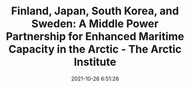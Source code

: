 ---
"title": "Finland, Japan, South Korea, and Sweden: A Middle Power Partnership for Enhanced Maritime Capacity in the Arctic - The Arctic Institute"
"date": "2021-10-26 6:51:26"
"feed_name": "GOOGLENEWSINDUSTRIAL"
"feed_website": "https://news.google.com/search?q=industrial%2Bincident&hl=en-US&gl=US&ceid=US:en"
"feed_rss": "https://news.google.com/rss/search?q=industrial%2Bincident&hl=en-US&gl=US&ceid=US:en"
"link": "https://www.thearcticinstitute.org/finland-japan-south-korea-sweden-middle-power-partnership-enhanced-maritime-capacity-arctic/"
"source": "{'href': 'https://www.thearcticinstitute.org', 'title': 'The Arctic Institute'}"
"file": "_posts/2021-1-1-8e9d58e5c96481e429ae4ce229efdb759a4b2ddc.md"
"accident": "0"
"drilling": "0"
"dead": "0"
"injured": "0"
"arrested": "0"
"place": "unknown place"
"where": "unknown site"
"causes": "unknown"
"place_uri": "unknown place"
---